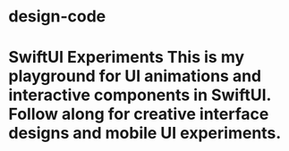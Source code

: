 # design-code
# SwiftUI Experiments This is my playground for UI animations and interactive components in SwiftUI.   Follow along for creative interface designs and mobile UI experiments.
